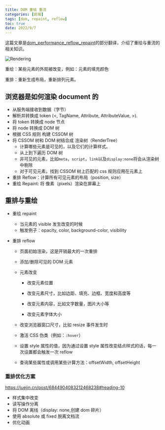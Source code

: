 ```yaml
---
title: DOM 重绘 重流
categories: [前端]
tags: [dom, repaint, reflow]
toc: true
date: 2022/9/7
---
```


这篇文章是[dom_performance_reflow_repaint](https://gist.github.com/faressoft/36cdd64faae21ed22948b458e6bf04d5)的部分翻译，介绍了重绘与重流的相关知识。

![Rendering](http://serial.limiaomiao.site:8089/public/uploads/68747470733a2f2f692e696d6775722e636f6d2f64384b785a53772e706e67.png)

重绘：某些元素的外观被改变，例如：元素的填充颜色

重排：重新生成布局，重新排列元素。

<!--more-->

## 浏览器是如何渲染 document 的

- 从服务端接收到数据（字节）
- 解析并转换成 token (<, TagName, Attribute, AttributeValue, >).
- 将 token 转换成 node 节点
- 将 node 转换成 DOM 树
- 根据 CSS 规则 构建 CSSOM 树
- 将 CSSOM 树和 DOM 树结合成 渲染树（RenderTree）
  - 计算哪些元素是可见的，以及它们的计算样式。
  - 从上到下遍历 DOM 树
  - 非可见的元素，比如`meta`，`script`，`link`以及`display:none`将会从渲染树中剔除
  - 对于可见元素，找到 CSSOM 树上匹配的 css 规则应用在元素上
- 重排 Reflow：计算所有可见元素的布局（position, size）
- 重绘 Repaint: 将 像素（pixels）渲染在屏幕上

## 重排与重绘

- 重绘 repaint

  - 当元素的 visible 发生改变的时候
  - 触发例子：opacity, color, background-color, visibility

- 重排 reflow

  - 页面初始渲染，这是开销最大的一次重排

  - 添加/删除可见的 DOM 元素

  - 元素改变

    - 改变元素位置

    - 改变元素尺寸，比如边距、填充、边框、宽度和高度等

    - 改变元素内容，比如文字数量，图片大小等

    - 改变元素字体大小

  - 改变浏览器窗口尺寸，比如 resize 事件发生时

  - 激活 CSS 伪类（例如：`:hover`）

  - 设置 style 属性的值，因为通过设置 style 属性改变结点样式的话，每一次设置都会触发一次 reflow

  - 查询某些属性或调用某些计算方法：offsetWidth, offsetHeight

### 重排优化方案

https://juejin.cn/post/6844904083212468238#heading-10

- 样式集中改变
- 读写操作分离
- 将 DOM 离线（display: none,创建 dom 碎片）
- 使用 absolute 或 fixed 脱离文档流
- 优化动画
